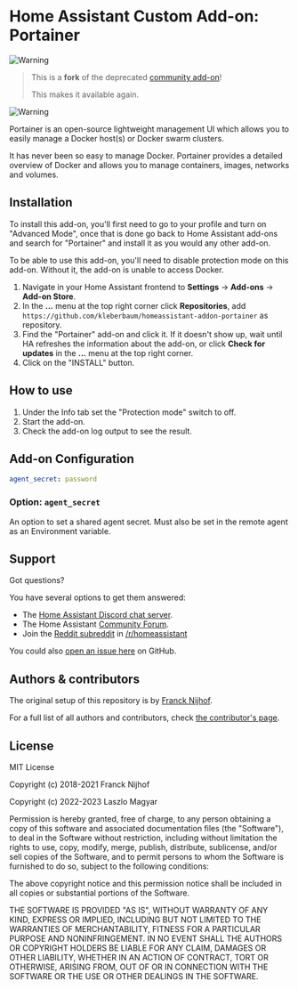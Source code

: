 # Home Assistant Custom Add-on: Portainer

![Warning][warning_stripe]

> This is a **fork** of the deprecated [community add-on][community_addon]!
>
> This makes it available again.

![Warning][warning_stripe]

Portainer is an open-source lightweight management UI which allows you to
easily manage a Docker host(s) or Docker swarm clusters.

It has never been so easy to manage Docker. Portainer provides a detailed
overview of Docker and allows you to manage containers, images, networks and
volumes.

## Installation

To install this add-on, you'll first need to go to your profile and turn on
"Advanced Mode", once that is done go back to Home Assistant add-ons and search
for "Portainer" and install it as you would any other add-on.

To be able to use this add-on, you'll need to disable protection mode on this
add-on. Without it, the add-on is unable to access Docker.

1. Navigate in your Home Assistant frontend to **Settings** -> **Add-ons** ->
   **Add-on Store**.
1. In the **...** menu at the top right corner click **Repositories**, add
   `https://github.com/kleberbaum/homeassistant-addon-portainer` as repository.
1. Find the "Portainer" add-on and click it. If it doesn't show up, wait until
   HA refreshes the information about the add-on, or click **Check for updates**
   in the **...** menu at the top right corner.
1. Click on the "INSTALL" button.

## How to use

1. Under the Info tab set the "Protection mode" switch to off.
1. Start the add-on.
1. Check the add-on log output to see the result.

## Add-on Configuration

```yaml
agent_secret: password
```

### Option: `agent_secret`

An option to set a shared agent secret. Must also be set in the remote agent
as an Environment variable.

## Support

Got questions?

You have several options to get them answered:

- The [Home Assistant Discord chat server][discord].
- The Home Assistant [Community Forum][forum].
- Join the [Reddit subreddit][reddit] in [/r/homeassistant][reddit]

You could also [open an issue here][issue] on GitHub.

## Authors & contributors

The original setup of this repository is by [Franck Nijhof][frenck].

For a full list of all authors and contributors,
check [the contributor's page][contributors].

## License

MIT License

Copyright (c) 2018-2021 Franck Nijhof

Copyright (c) 2022-2023 Laszlo Magyar

Permission is hereby granted, free of charge, to any person obtaining a copy
of this software and associated documentation files (the "Software"), to deal
in the Software without restriction, including without limitation the rights
to use, copy, modify, merge, publish, distribute, sublicense, and/or sell
copies of the Software, and to permit persons to whom the Software is
furnished to do so, subject to the following conditions:

The above copyright notice and this permission notice shall be included in all
copies or substantial portions of the Software.

THE SOFTWARE IS PROVIDED "AS IS", WITHOUT WARRANTY OF ANY KIND, EXPRESS OR
IMPLIED, INCLUDING BUT NOT LIMITED TO THE WARRANTIES OF MERCHANTABILITY,
FITNESS FOR A PARTICULAR PURPOSE AND NONINFRINGEMENT. IN NO EVENT SHALL THE
AUTHORS OR COPYRIGHT HOLDERS BE LIABLE FOR ANY CLAIM, DAMAGES OR OTHER
LIABILITY, WHETHER IN AN ACTION OF CONTRACT, TORT OR OTHERWISE, ARISING FROM,
OUT OF OR IN CONNECTION WITH THE SOFTWARE OR THE USE OR OTHER DEALINGS IN THE
SOFTWARE.

[contributors]: https://github.com/kleberbaum/homeassistant-addon-portainer/graphs/contributors
[discord-ha]: https://discord.gg/c5DvZ4e
[discord]: https://discord.me/hassioaddons
[forum]: https://community.home-assistant.io/t/home-assistant-community-add-on-portainer/68836?u=frenck
[frenck]: https://github.com/frenck
[issue]: https://github.com/kleberbaum/homeassistant-addon-portainer/issues
[reddit]: https://reddit.com/r/homeassistant
[semver]: http://semver.org/spec/v2.0.0.html
[warning_stripe]: https://github.com/kleberbaum/homeassistant-addon-portainer/raw/main/images/warning_stripe_wide.png
[community_addon]: https://github.com/hassio-addons/addon-portainer
